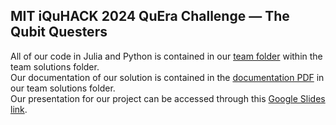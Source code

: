 ## MIT iQuHACK 2024 QuEra Challenge — The Qubit Questers
All of our code in Julia and Python is contained in our [team folder](/team_solutions/the-qubit-questers) within the team solutions folder. \
Our documentation of our solution is contained in the [documentation PDF](/team_solutions/SolutionDocumentation.pdf) in our team solutions folder. \
Our presentation for our project can be accessed through this [Google Slides link](https://docs.google.com/presentation/d/1ZEE6XGaOqeVX9BkuggB0oXYVQeibyRMBmdhRlvYrB-0/edit?usp=sharing).
